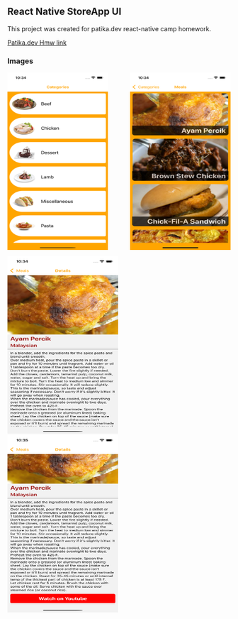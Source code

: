 ## React Native StoreApp UI

This project was created for patika.dev react-native camp homework.


[Patika.dev Hmw link](https://app.patika.dev/moduller/react-native/odev_3)

### Images

<p style="display: flex; justify-content: space-between;">
  <img style="margin-right:50px" src="https://github.com/MehmetCanBOZ/React-Native-Tarifka/blob/master/src/assets/ios1.png" width="250" height="400">
  <img src="https://github.com/MehmetCanBOZ/React-Native-Tarifka/blob/master/src/assets/ios2.png" width="250" height="400">
</p>


<p syle="display: flex; justify-content: space-between;">
  <img style="margin-right:50px" src="https://github.com/MehmetCanBOZ/React-Native-Tarifka/blob/master/src/assets/ios3.png" width="250" height="400">
  <img  src="https://github.com/MehmetCanBOZ/React-Native-Tarifka/blob/master/src/assets/ios4.png" width="250" height="400">
</p>





